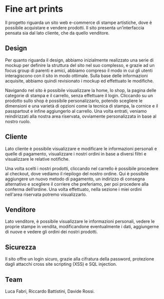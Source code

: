 # Fine art prints

Il progetto riguarda un sito web e-commerce di stampe artistiche, dove è possibile acquistare e vendere prodotti. Il sito presenta un’interfaccia pensata sia dal lato cliente, che da quello venditore.

## Design

Per quanto riguarda il design, abbiamo inizialmente realizzato una serie di mockup per definire la struttura del sito nel suo complesso, e grazie ad un focus group di parenti e amici, abbiamo compreso il modo in cui gli utenti interagiscono con il sito in modo ottimale. Sulla base delle informazioni acquisite, abbiamo quindi revisionato i mockup ed effettuato le modifiche.

Navigando nel sito è possibile visualizzare la home, lo shop, la pagina delle categorie di stampa e il carrello, senza effettuare il login.
Cliccando su un prodotto sullo shop è possibile personalizzarlo, potendo scegliere le dimensioni e una varietà di opzioni come la tecnica di stampa, la cornice e il passpartout e infine aggiungerlo al carrello.
Una volta entrati, veniamo reindirizzati alla nostra area riservata, ovviamente personalizzata in base al nostro ruolo. 

## Cliente

Lato cliente è possibile visualizzare e modificare le informazioni personali e quelle di pagamento, visualizzare i nostri ordini in base a diversi filtri e visualizzare le relative notifiche.
 
Una volta scelti i nostri prodotti, cliccando nel carrello è possibile procedere al checkout, dove vediamo il riepilogo del nostro ordine. Qui è possibile aggiungere un nuovo metodo di pagamento, un indirizzo di consegna alternativo e scegliere il corriere che preferiamo, per poi procedere alla conferma dell’ordine. Una volta effettuato, nella sezione i miei ordini nell'area riservata potremo visualizzarlo.

## Venditore

Lato venditore, è possibile visualizzare le informazioni personali, vedere le proprie stampe in vendita, modificandone eventualmente i dati, aggiungerne di nuove e vedere gli ordini dei nostri prodotti.

## Sicurezza

Il sito offre un login sicuro, grazie alla cifratura della password, protezione dagli attacchi cross site scripting (XSS) e SQL injection.

## Team
Luca Fabri, Riccardo Battistini, Davide Rossi.
